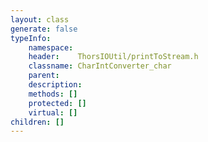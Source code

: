 ```yaml
---
layout: class
generate: false
typeInfo:
    namespace: 
    header:    ThorsIOUtil/printToStream.h
    classname: CharIntConverter_char
    parent:    
    description: 
    methods: []
    protected: []
    virtual: []
children: []
---
```

